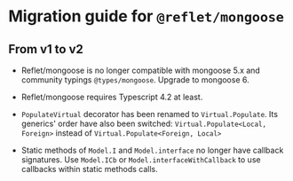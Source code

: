 # Migration guide for `@reflet/mongoose`

## From v1 to v2

* Reflet/mongoose is no longer compatible with mongoose 5.x and community typings `@types/mongoose`.
  Upgrade to mongoose 6.

* Reflet/mongoose requires Typescript 4.2 at least.

* `PopulateVirtual` decorator has been renamed to `Virtual.Populate`.
  Its generics' order have also been switched: `Virtual.Populate<Local, Foreign>` instead of `Virtual.Populate<Foreign, Local>`

* Static methods of `Model.I` and `Model.interface` no longer have callback signatures.
  Use `Model.ICb` or `Model.interfaceWithCallback` to use callbacks within static methods calls.
